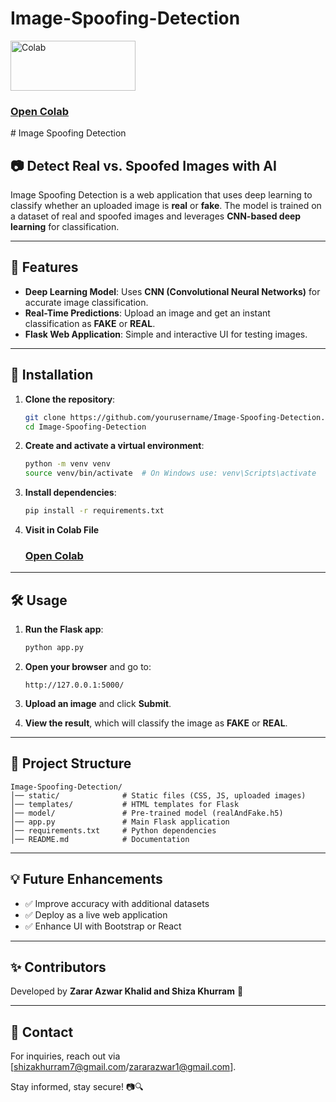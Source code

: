 # Image-Spoofing-Detection
<img height="80" width="200" src="https://globalaihub.com/wp-content/uploads/2022/03/Google-Colab-Logo-1.png" alt="Colab">
<h3><a href="https://colab.research.google.com/drive/1P6RfEeiJEWTXCDC_Uab3QLg3oqQAHMUY?usp=sharing">Open Colab</a></h3>
# Image Spoofing Detection

## 📷 Detect Real vs. Spoofed Images with AI

Image Spoofing Detection is a web application that uses deep learning to classify whether an uploaded image is **real** or **fake**. The model is trained on a dataset of real and spoofed images and leverages **CNN-based deep learning** for classification.

---

## 🚀 Features

- **Deep Learning Model**: Uses **CNN (Convolutional Neural Networks)** for accurate image classification.
- **Real-Time Predictions**: Upload an image and get an instant classification as **FAKE** or **REAL**.
- **Flask Web Application**: Simple and interactive UI for testing images.

---

## 📌 Installation

1. **Clone the repository**:
   ```bash
   git clone https://github.com/yourusername/Image-Spoofing-Detection.git
   cd Image-Spoofing-Detection
   ```

2. **Create and activate a virtual environment**:
   ```bash
   python -m venv venv
   source venv/bin/activate  # On Windows use: venv\Scripts\activate
   ```

3. **Install dependencies**:
   ```bash
   pip install -r requirements.txt
   ```

4. **Visit in Colab File**
    <h3><a href="https://colab.research.google.com/drive/1P6RfEeiJEWTXCDC_Uab3QLg3oqQAHMUY?usp=sharing">Open Colab</a></h3>

---

## 🛠 Usage

1. **Run the Flask app**:
   ```bash
   python app.py
   ```

2. **Open your browser** and go to:
   ```
   http://127.0.0.1:5000/
   ```

3. **Upload an image** and click **Submit**.
4. **View the result**, which will classify the image as **FAKE** or **REAL**.

---

## 📂 Project Structure
```
Image-Spoofing-Detection/
│── static/              # Static files (CSS, JS, uploaded images)
│── templates/           # HTML templates for Flask
│── model/               # Pre-trained model (realAndFake.h5)
│── app.py               # Main Flask application
│── requirements.txt     # Python dependencies
│── README.md            # Documentation
```

---

## 💡 Future Enhancements
- ✅ Improve accuracy with additional datasets
- ✅ Deploy as a live web application
- ✅ Enhance UI with Bootstrap or React

---

## ✨ Contributors
Developed by **Zarar Azwar Khalid and Shiza Khurram** 🚀
 

---
## 📩 Contact
For inquiries, reach out via [shizakhurram7@gmail.com/zararazwar1@gmail.com].

Stay informed, stay secure! 📷🔍


